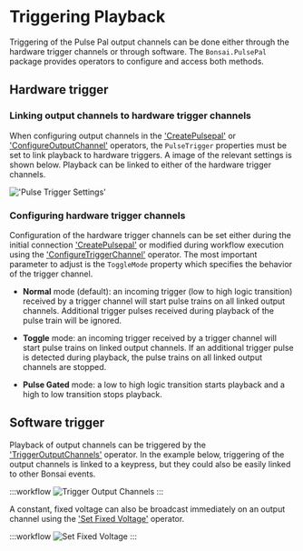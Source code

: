 # Triggering Playback
Triggering of the Pulse Pal output channels can be done either through the hardware trigger channels or through software. The `Bonsai.PulsePal` package provides operators to configure and access both methods.

## Hardware trigger

### Linking output channels to hardware trigger channels
When configuring output channels in the ['CreatePulsepal'](xref:Bonsai.PulsePal.CreatePulsePal) or ['ConfigureOutputChannel'](xref:Bonsai.PulsePal.ConfigureOutputChannel) operators, the `PulseTrigger` properties must be set to link playback to hardware triggers. A image of the relevant settings is shown below. Playback can be linked to either of the hardware trigger channels. 

!['Pulse Trigger Settings'](~/images/pulse-trigger-outlined.png)


### Configuring hardware trigger channels
Configuration of the hardware trigger channels can be set either during the initial connection ['CreatePulsepal'](xref:Bonsai.PulsePal.CreatePulsePal) or modified during workflow execution using the ['ConfigureTriggerChannel'](xref:Bonsai.PulsePal.ConfigureTriggerChannel) operator. The most important parameter to adjust is the `ToggleMode` property which specifies the behavior of the trigger channel.

- **Normal** mode (default): an incoming trigger (low to high logic transition) received by a trigger channel will start pulse trains on all linked output channels. Additional trigger pulses received during playback of the pulse train will be ignored.

- **Toggle** mode: an incoming trigger received by a trigger channel will start pulse trains on linked output channels. If an additional trigger pulse is detected during playback, the pulse trains on all linked output channels are stopped.

- **Pulse Gated** mode: a low to high logic transition starts playback and a high to low transition stops playback.


## Software trigger
Playback of output channels can be triggered by the ['TriggerOutputChannels'](xref:Bonsai.PulsePal.TriggerOutputChannels) operator. In the example below, triggering of the output channels is linked to a keypress, but they could also be easily linked to other Bonsai events.

:::workflow
![Trigger Output Channels](../workflows/trigger-output.bonsai)
:::

A constant, fixed voltage can also be broadcast immediately on an output channel using the ['Set Fixed Voltage'](xref:Bonsai.PulsePal.SetFixedVoltage) operator.

:::workflow
![Set Fixed Voltage](../workflows/set-fixed-voltage.bonsai)
:::






